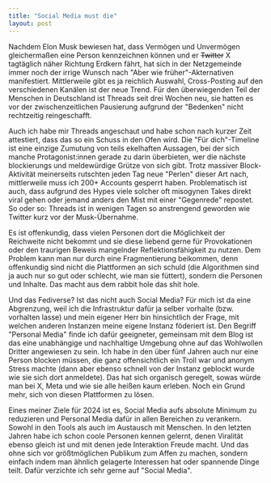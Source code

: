 ```yaml
---
title: "Social Media must die"
layout: post
---
```


Nachdem Elon Musk bewiesen hat, dass Vermögen und Unvermögen gleichermaßen eine Person kennzeichnen können und er ~~Twitter~~ X tagtäglich näher Richtung Erdkern fährt, hat sich in der Netzgemeinde immer noch der irrige Wunsch nach "Aber wie früher"-Akternativen manifestiert. Mittlerweile gibt es ja reichlich Auswahl, Cross-Posting auf den verschiedenen Kanälen ist der neue Trend. Für den überwiegenden Teil der Menschen in Deutschland ist Threads seit drei Wochen neu, sie hatten es vor der zwischenzeitlichen Pausierung aufgrund der "Bedenken" nicht rechtzeitig reingeschafft.

Auch ich habe mir Threads angeschaut und habe schon nach kurzer Zeit attestiert, dass das so ein Schuss in den Ofen wird. Die "Für dich"-Timeline ist eine einzige Zumutung von teils ekelhaften Aussagen, bei der sich manche Protagonist:innen gerade zu darin überbieten, wer die nächste blockierungs und meldewürdige Grütze von sich gibt. Trotz massiver Block-Aktivität meinerseits rutschten jeden Tag neue "Perlen" dieser Art nach, mittlerweile muss ich 200+ Accounts gesperrt haben. Problematisch ist auch, dass aufgrund des Hypes viele solcher oft misogynen Takes direkt viral gehen oder jemand anders den Mist mit einer "Gegenrede" repostet. So oder so: Threads ist in wenigen Tagen so anstrengend geworden wie Twitter kurz vor der Musk-Übernahme.

Es ist offenkundig, dass vielen Personen dort die Möglichkeit der Reichweite nicht bekommt und sie diese liebend gerne für Provokationen oder den traurigen Beweis mangelnder Reflektionsfähigkeit zu nutzen. Dem Problem kann man nur durch eine Fragmentierung beikommen, denn offenkundig sind nicht die Plattformen an sich schuld (die Algorithmen sind ja auch nur so gut oder schlecht, wie man sie füttert), sondern die Personen und Inhalte. Das macht aus dem rabbit hole das shit hole.

Und das Fediverse? Ist das nicht auch Social Media? Für mich ist da eine Abgrenzung, weil ich die Infrastruktur dafür ja selber vorhalte (bzw. vorhalten lasse) und mein eigener Herr bin hinsichtlich der Frage, mit welchen anderen Instanzen meine eigene Instanz föderiert ist. Den Begriff "Personal Media" finde ich dafür geeigneter, gemeinsam mit dem Blog ist das eine unabhängige und nachhaltige Umgebung ohne auf das Wohlwollen Dritter angewiesen zu sein. Ich habe in den über fünf Jahren auch nur eine Person blocken müssen, die ganz offensichtlich ein Troll war und anonym Stress machte (dann aber ebenso schnell von der Instanz geblockt wurde wie sie sich dort anmeldete). Das hat sich organisch geregelt, sowas würde man bei X, Meta und wie sie alle heißen kaum erleben. Noch ein Grund mehr, sich von diesen Plattformen zu lösen.

Eines meiner Ziele für 2024 ist es, Social Media aufs absolute Minimum zu reduzieren und Personal Media dafür in allen Bereichen zu verankern. Sowohl in den Tools als auch im Austausch mit Menschen. In den letzten Jahren habe ich schon coole Personen kennen gelernt, denen Viralität ebenso gleich ist und mit denen jede Interaktion Freude macht. Und das ohne sich vor größtmöglichen Publikum zum Affen zu machen, sondern einfach indem man ähnlich gelagerte Interessen hat oder spannende Dinge teilt. Dafür verzichte ich sehr gerne auf "Social Media".